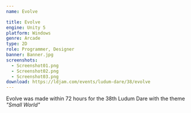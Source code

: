 ```yaml
---
name: Evolve

title: Evolve
engine: Unity 5
platform: Windows
genre: Arcade
type: 2D
role: Programmer, Designer
banner: Banner.jpg
screenshots:
  - Screenshot01.png
  - Screenshot02.png
  - Screenshot03.png
download: https://ldjam.com/events/ludum-dare/38/evolve
---
```


Evolve was made within 72 hours for the 38th Ludum Dare with the theme *"Small World"*
